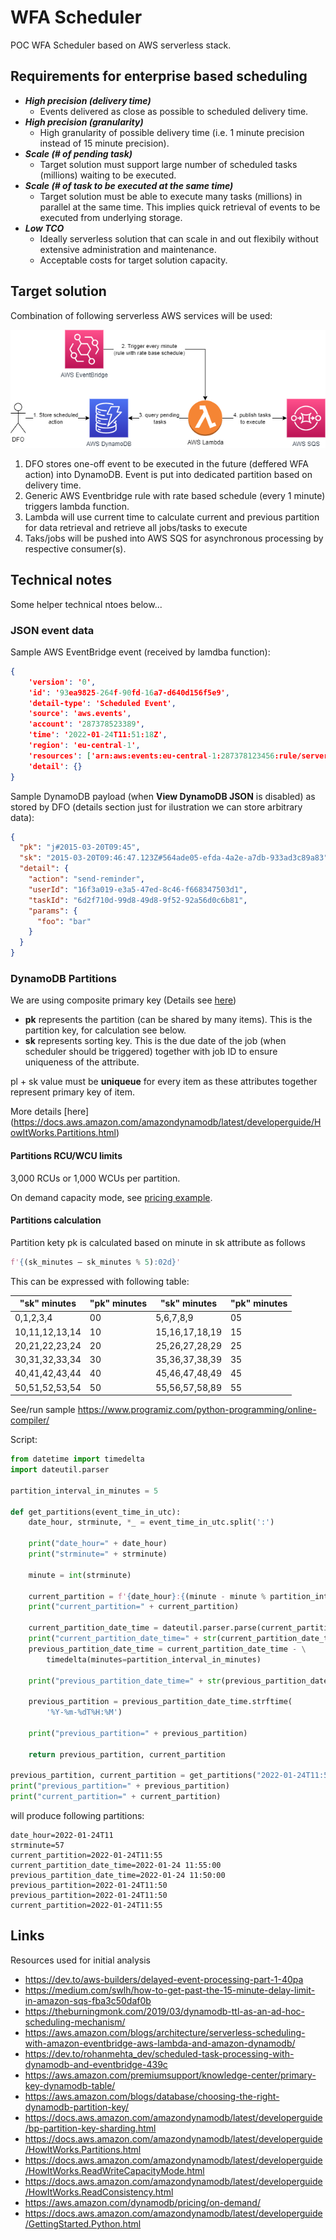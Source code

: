 # WFA Scheduler

POC WFA Scheduler based on AWS serverless stack.

## Requirements for enterprise based scheduling

- ***High precision (delivery time)***
	-  Events delivered as close as possible to scheduled delivery time.
- ***High precision (granularity)***
	-  High granularity of possible delivery time (i.e. 1 minute precision instead of 15 minute precision).
- ***Scale (# of pending task)***
	- Target solution must support large number of scheduled tasks (millions) waiting to be executed.
- ***Scale (# of task to be executed at the same time)***
	- Target solution must be able to execute many tasks (millions) in parallel at the same time. This implies quick retrieval of events to be executed from underlying storage.
- ***Low TCO***
	- Ideally serverless solution that can scale in and out flexibily without extensive administration and maintenance.
	- Acceptable costs for target solution capacity.

## Target solution

Combination of following serverless AWS services will be used:

<img src="./images/WFAScheduler.png" /></br>

1. DFO stores one-off event to be executed in the future (deffered WFA action) into DynamoDB. Event is put into dedicated partition based on delivery time.
2. Generic AWS Eventbridge rule with rate based schedule (every 1 minute) triggers lambda function.
3. Lambda will use current time to calculate current and previous partition for data retrieval and retrieve all jobs/tasks to execute
4. Taks/jobs will be pushed into AWS SQS for asynchronous processing by respective consumer(s).

## Technical notes

Some helper technical ntoes below...

### JSON event data

Sample AWS EventBridge event (received by lamdba function):

```json
{
	'version': '0',
	'id': '93ea9825-264f-90fd-16a7-d640d156f5e9',
	'detail-type': 'Scheduled Event',
	'source': 'aws.events',
	'account': '287378523389',
	'time': '2022-01-24T11:51:18Z',
	'region': 'eu-central-1',
	'resources': ['arn:aws:events:eu-central-1:287378123456:rule/serverless-scheduler-SchedulerFunctionDispatchJobs-1SXUZFVOXE0EP'],
	'detail': {}
}
```

Sample DynamoDB payload (when **View DynamoDB JSON** is disabled) as stored by DFO (details section just for ilustration we can store arbitrary data):

```json
{
  "pk": "j#2015-03-20T09:45",
  "sk": "2015-03-20T09:46:47.123Z#564ade05-efda-4a2e-a7db-933ad3c89a83",
  "detail": {
    "action": "send-reminder",
    "userId": "16f3a019-e3a5-47ed-8c46-f668347503d1",
    "taskId": "6d2f710d-99d8-49d8-9f52-92a56d0c6b81",
    "params": {
      "foo": "bar"
    }
  }
}
```

### DynamoDB Partitions

We are using composite primary key (Details see [here](https://aws.amazon.com/blogs/database/choosing-the-right-dynamodb-partition-key/))

- **pk** represents the partition (can be shared by many items). This is the partition key, for calculation see below.
- **sk** represents sorting key. This is the due date of the job (when scheduler should be triggered) together with job ID to ensure uniqueness of the attribute.

pl + sk value must be **uniqueue** for every item as these attributes together represent primary key of item.

More details [here] (https://docs.aws.amazon.com/amazondynamodb/latest/developerguide/HowItWorks.Partitions.html)

#### Partitions RCU/WCU limits

3,000 RCUs or 1,000 WCUs per partition.

On demand capacity mode, see [pricing example](https://aws.amazon.com/dynamodb/pricing/on-demand/).

#### Partitions calculation

Partition kety pk is calculated based on minute in sk attribute as follows

```python
f'{(sk_minutes – sk_minutes % 5):02d}'
```

This can be expressed with following table:

| "sk" minutes   | "pk" minutes  | "sk" minutes | "pk" minutes  |
|----------------|-----|----------------|-----|
| 0,1,2,3,4      | 00  | 5,6,7,8,9      | 05  |
| 10,11,12,13,14 | 10  | 15,16,17,18,19 | 15  |
| 20,21,22,23,24 |  20 | 25,26,27,28,29 | 25  |
| 30,31,32,33,34 |  30 | 35,36,37,38,39 | 35  |
| 40,41,42,43,44 |  40 | 45,46,47,48,49 | 45  |
| 50,51,52,53,54 | 50  | 55,56,57,58,89 | 55  |


See/run sample https://www.programiz.com/python-programming/online-compiler/

Script:

```python
from datetime import timedelta
import dateutil.parser

partition_interval_in_minutes = 5

def get_partitions(event_time_in_utc):
    date_hour, strminute, *_ = event_time_in_utc.split(':')
    
    print("date_hour=" + date_hour)
    print("strminute=" + strminute)
    
    minute = int(strminute)

    current_partition = f'{date_hour}:{(minute - minute % partition_interval_in_minutes):02d}'
    print("current_partition=" + current_partition)
    
    current_partition_date_time = dateutil.parser.parse(current_partition)
    print("current_partition_date_time=" + str(current_partition_date_time))
    previous_partition_date_time = current_partition_date_time - \
        timedelta(minutes=partition_interval_in_minutes)
        
    print("previous_partition_date_time=" + str(previous_partition_date_time))
    
    previous_partition = previous_partition_date_time.strftime(
        '%Y-%m-%dT%H:%M')

    print("previous_partition=" + previous_partition)

    return previous_partition, current_partition

previous_partition, current_partition = get_partitions("2022-01-24T11:57:12Z")
print("previous_partition=" + previous_partition)
print("current_partition=" + current_partition)
```

will produce following partitions:

```
date_hour=2022-01-24T11
strminute=57
current_partition=2022-01-24T11:55
current_partition_date_time=2022-01-24 11:55:00
previous_partition_date_time=2022-01-24 11:50:00
previous_partition=2022-01-24T11:50
previous_partition=2022-01-24T11:50
current_partition=2022-01-24T11:55
```
## Links

Resources used for initial analysis

* https://dev.to/aws-builders/delayed-event-processing-part-1-40pa
* https://medium.com/swlh/how-to-get-past-the-15-minute-delay-limit-in-amazon-sqs-fba3c50daf0b
* https://theburningmonk.com/2019/03/dynamodb-ttl-as-an-ad-hoc-scheduling-mechanism/
* https://aws.amazon.com/blogs/architecture/serverless-scheduling-with-amazon-eventbridge-aws-lambda-and-amazon-dynamodb/
* https://dev.to/rohanmehta_dev/scheduled-task-processing-with-dynamodb-and-eventbridge-439c
* https://aws.amazon.com/premiumsupport/knowledge-center/primary-key-dynamodb-table/
* https://aws.amazon.com/blogs/database/choosing-the-right-dynamodb-partition-key/
* https://docs.aws.amazon.com/amazondynamodb/latest/developerguide/bp-partition-key-sharding.html
* https://docs.aws.amazon.com/amazondynamodb/latest/developerguide/HowItWorks.Partitions.html
* https://docs.aws.amazon.com/amazondynamodb/latest/developerguide/HowItWorks.ReadWriteCapacityMode.html
* https://docs.aws.amazon.com/amazondynamodb/latest/developerguide/HowItWorks.ReadConsistency.html
* https://aws.amazon.com/dynamodb/pricing/on-demand/
* https://docs.aws.amazon.com/amazondynamodb/latest/developerguide/GettingStarted.Python.html